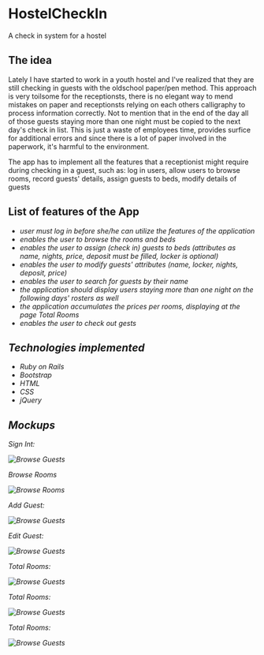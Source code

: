 HostelCheckIn
=============

A check in system for a hostel

The idea
-
Lately I have started to work in a youth hostel and I've realized that they are still checking in guests with
the oldschool paper/pen method.
This approach is very toilsome for the receptionsts, there is no elegant way to mend mistakes on paper and receptionsts 
relying on each others calligraphy to process information correctly. Not to mention that in the end of the day all of
those guests staying more than one night must be copied to the next day's check in list. This is just a waste of employees
time, provides surfice for additional errors and since there is a lot of paper involved in the paperwork,
it's harmful to the environment.

The app has to implement all the features that a receptionist might require during checking in a guest, such as:
log in users, allow users to browse rooms, record guests' details, assign guests to beds, modify details of guests

List of features of the App
-
<ul><i>
<li>user must log in before she/he can utilize the features of the application</li>
<li>enables the user to browse the rooms and beds</li>
<li>enables the user to assign (check in) guests to beds
(attributes as name, nights, price, deposit must be filled, locker is optional)</li>
<li>enables the user to modify guests' attributes (name, locker, nights, deposit, price)</li>
<li>enables the user to search for guests by their name</li>
<li>the application should display users staying more than one night on the following days' rosters as well</li>
<li>the application accumulates the prices per rooms, displaying at the page Total Rooms</li>
<li>enables the user to check out gests</li>
</ul>

Technologies implemented
-
<ul><i>
<li>Ruby on Rails</li>
<li>Bootstrap</li>
<li>HTML</li>
<li>CSS</li>
<li>jQuery</li>
</ul>

Mockups
-
<p><i>Sign Int:</p>
<img src="/doc/Sign_In.png" alt="Browse Guests">
<p><i>Browse Rooms</p>
<img src="/doc/Browse_Rooms.png" alt="Browse Rooms">
<p><i>Add Guest:</p>
<img src="/doc/Add_Guest.png" alt="Browse Guests">
<p><i>Edit Guest:</p>
<img src="/doc/Edit_Guest.png" alt="Browse Guests">
<p><i>Total Rooms:</p>
<img src="/doc/Total_Rooms.png" alt="Browse Guests">
<p><i>Total Rooms:</p>
<img src="/doc/Total_Rooms_2.png" alt="Browse Guests">
<p><i>Total Rooms:</p>
<img src="/doc/Total_Rooms_3.png" alt="Browse Guests">
